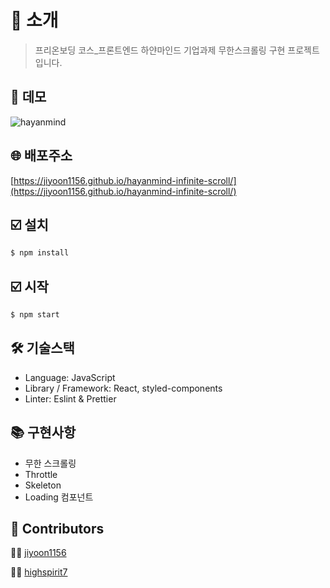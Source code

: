# 👋 소개
> 프리온보딩 코스_프론트엔드 하얀마인드 기업과제 무한스크롤링 구현 프로젝트입니다.
## 🎥 데모
![hayanmind](https://user-images.githubusercontent.com/60052127/127169592-c3158428-d1a4-4901-8ef2-18901e3dfa2e.gif)

## 🌐 배포주소
[https://jiyoon1156.github.io/hayanmind-infinite-scroll/](https://jiyoon1156.github.io/hayanmind-infinite-scroll/)
## ☑️ 설치
```bash
$ npm install
```

## ☑️ 시작
```bash
$ npm start
```
## 🛠 기술스택
- Language: JavaScript
- Library / Framework: React, styled-components
- Linter: Eslint & Prettier

## 📚 구현사항
- 무한 스크롤링
- Throttle
- Skeleton
- Loading 컴포넌트
## 👥 Contributors
👩‍💻 [jiyoon1156](https://github.com/jiyoon1156)

👨‍💻 [highspirit7](https://github.com/highspirit7)
